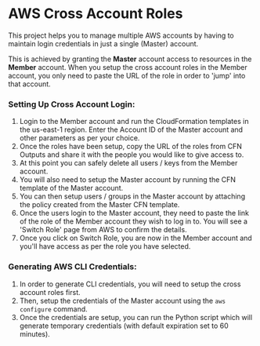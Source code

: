 AWS Cross Account Roles
===


This project helps you to manage multiple AWS accounts by having to maintain login credentials in just a single (Master) account.

This is achieved by granting the **Master** account access to resources in the **Member** account. When you setup the cross account roles in the Member account, you only need to paste the URL of the role in order to 'jump' into that account.

### Setting Up Cross Account Login:
1. Login to the Member account and run the CloudFormation templates in the us-east-1 region. Enter the Account ID of the Master account and other parameters as per your choice.
2. Once the roles have been setup, copy the URL of the roles from CFN Outputs and share it with the people you would like to give access to.
3. At this point you can safely delete all users / keys from the Member account.
4. You will also need to setup the Master account by running the CFN template of the Master account.
5. You can then setup users / groups in the Master account by attaching the policy created from the Master CFN template.
6. Once the users login to the Master account, they need to paste the link of the role of the Member account they wish to log in to. You will see a 'Switch Role' page from AWS to confirm the details.
7. Once you click on Switch Role, you are now in the Member account and you'll have access as per the role you have selected.


### Generating AWS CLI Credentials:
1. In order to generate CLI credentials, you will need to setup the cross account roles first.
2. Then, setup the credentials of the Master account using the `aws configure` command.
3. Once the credentials are setup, you can run the Python script which will generate temporary credentials (with default expiration set to 60 minutes).
